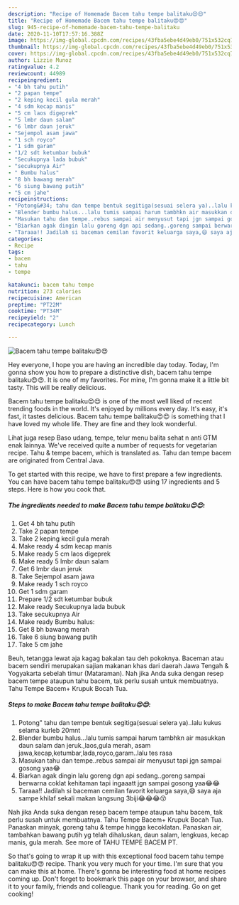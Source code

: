 ```yaml
---
description: "Recipe of Homemade Bacem tahu tempe balitaku😍😍"
title: "Recipe of Homemade Bacem tahu tempe balitaku😍😍"
slug: 945-recipe-of-homemade-bacem-tahu-tempe-balitaku
date: 2020-11-10T17:57:16.388Z
image: https://img-global.cpcdn.com/recipes/43fba5ebe4d49eb0/751x532cq70/bacem-tahu-tempe-balitaku😍😍-foto-resep-utama.jpg
thumbnail: https://img-global.cpcdn.com/recipes/43fba5ebe4d49eb0/751x532cq70/bacem-tahu-tempe-balitaku😍😍-foto-resep-utama.jpg
cover: https://img-global.cpcdn.com/recipes/43fba5ebe4d49eb0/751x532cq70/bacem-tahu-tempe-balitaku😍😍-foto-resep-utama.jpg
author: Lizzie Munoz
ratingvalue: 4.2
reviewcount: 44989
recipeingredient:
- "4 bh tahu putih"
- "2 papan tempe"
- "2 keping kecil gula merah"
- "4 sdm kecap manis"
- "5 cm laos digeprek"
- "5 lmbr daun salam"
- "6 lmbr daun jeruk"
- "Sejempol asam jawa"
- "1 sch royco"
- "1 sdm garam"
- "1/2 sdt ketumbar bubuk"
- "Secukupnya lada bubuk"
- "secukupnya Air"
- " Bumbu halus"
- "8 bh bawang merah"
- "6 siung bawang putih"
- "5 cm jahe"
recipeinstructions:
- "Potong&#34; tahu dan tempe bentuk segitiga(sesuai selera ya)..lalu kukus selama kurleb 20mnt"
- "Blender bumbu halus...lalu tumis sampai harum tambhkn air masukkan daun salam dan jeruk.,laos,gula merah, asam jawa,kecap,ketumbar,lada,royco,garam..lalu tes rasa"
- "Masukan tahu dan tempe..rebus sampai air menyusut tapi jgn sampai gosong yaa😂"
- "Biarkan agak dingin lalu goreng dgn api sedang..goreng sampai berwarna coklat kehitaman tapi ingaaatt jgn sampai gosong yaa😂😂"
- "Taraaa!! Jadilah si baceman cemilan favorit keluarga saya,😄 saya aja sampe khilaf sekali makan langsung 3biji😂😂😂😚"
categories:
- Recipe
tags:
- bacem
- tahu
- tempe

katakunci: bacem tahu tempe 
nutrition: 273 calories
recipecuisine: American
preptime: "PT22M"
cooktime: "PT34M"
recipeyield: "2"
recipecategory: Lunch

---
```



![Bacem tahu tempe balitaku😍😍](https://img-global.cpcdn.com/recipes/43fba5ebe4d49eb0/751x532cq70/bacem-tahu-tempe-balitaku😍😍-foto-resep-utama.jpg)

Hey everyone, I hope you are having an incredible day today. Today, I'm gonna show you how to prepare a distinctive dish, bacem tahu tempe balitaku😍😍. It is one of my favorites. For mine, I'm gonna make it a little bit tasty. This will be really delicious.

Bacem tahu tempe balitaku😍😍 is one of the most well liked of recent trending foods in the world. It's enjoyed by millions every day. It's easy, it's fast, it tastes delicious. Bacem tahu tempe balitaku😍😍 is something that I have loved my whole life. They are fine and they look wonderful.

Lihat juga resep Baso udang, tempe, telur menu balita sehat n anti GTM enak lainnya. We&#39;ve received quite a number of requests for vegetarian recipe. Tahu &amp; tempe bacem, which is translated as. Tahu dan tempe bacem are originated from Central Java.


To get started with this recipe, we have to first prepare a few ingredients. You can have bacem tahu tempe balitaku😍😍 using 17 ingredients and 5 steps. Here is how you cook that.

<!--inarticleads1-->

##### The ingredients needed to make Bacem tahu tempe balitaku😍😍:

1. Get 4 bh tahu putih
1. Take 2 papan tempe
1. Take 2 keping kecil gula merah
1. Make ready 4 sdm kecap manis
1. Make ready 5 cm laos digeprek
1. Make ready 5 lmbr daun salam
1. Get 6 lmbr daun jeruk
1. Take Sejempol asam jawa
1. Make ready 1 sch royco
1. Get 1 sdm garam
1. Prepare 1/2 sdt ketumbar bubuk
1. Make ready Secukupnya lada bubuk
1. Take secukupnya Air
1. Make ready  Bumbu halus:
1. Get 8 bh bawang merah
1. Take 6 siung bawang putih
1. Take 5 cm jahe


Beuh, tetangga lewat aja kagag bakalan tau deh pokoknya. Baceman atau bacem sendiri merupakan sajian makanan khas dari daerah Jawa Tengah &amp; Yogyakarta sebelah timur (Mataraman). Nah jika Anda suka dengan resep bacem tempe ataupun tahu bacem, tak perlu susah untuk membuatnya. Tahu Tempe Bacem+ Krupuk Bocah Tua. 

<!--inarticleads2-->

##### Steps to make Bacem tahu tempe balitaku😍😍:

1. Potong&#34; tahu dan tempe bentuk segitiga(sesuai selera ya)..lalu kukus selama kurleb 20mnt
1. Blender bumbu halus...lalu tumis sampai harum tambhkn air masukkan daun salam dan jeruk.,laos,gula merah, asam jawa,kecap,ketumbar,lada,royco,garam..lalu tes rasa
1. Masukan tahu dan tempe..rebus sampai air menyusut tapi jgn sampai gosong yaa😂
1. Biarkan agak dingin lalu goreng dgn api sedang..goreng sampai berwarna coklat kehitaman tapi ingaaatt jgn sampai gosong yaa😂😂
1. Taraaa!! Jadilah si baceman cemilan favorit keluarga saya,😄 saya aja sampe khilaf sekali makan langsung 3biji😂😂😂😚


Nah jika Anda suka dengan resep bacem tempe ataupun tahu bacem, tak perlu susah untuk membuatnya. Tahu Tempe Bacem+ Krupuk Bocah Tua. Panaskan minyak, goreng tahu &amp; tempe hingga kecoklatan. Panaskan air, tambahkan bawang putih yg telah dihaluskan, daun salam, lengkuas, kecap manis, gula merah. See more of TAHU TEMPE BACEM PT. 

So that's going to wrap it up with this exceptional food bacem tahu tempe balitaku😍😍 recipe. Thank you very much for your time. I'm sure that you can make this at home. There's gonna be interesting food at home recipes coming up. Don't forget to bookmark this page on your browser, and share it to your family, friends and colleague. Thank you for reading. Go on get cooking!
